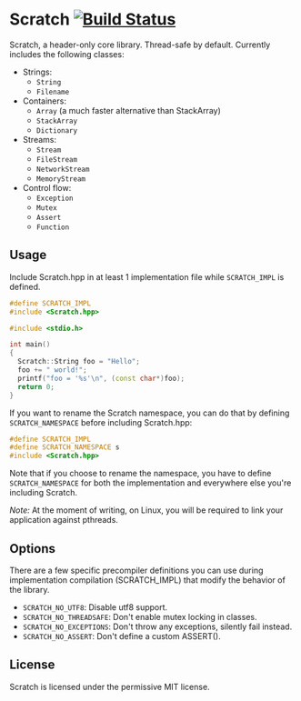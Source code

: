 # Scratch [![Build Status](https://travis-ci.org/angelog/Scratch.svg?branch=master)](https://travis-ci.org/angelog/Scratch)

Scratch, a header-only core library. Thread-safe by default. Currently includes the following classes:

* Strings:
  * `String`
  * `Filename`
* Containers:
	* `Array` (a much faster alternative than StackArray)
  * `StackArray`
  * `Dictionary`
* Streams:
  * `Stream`
  * `FileStream`
  * `NetworkStream`
  * `MemoryStream`
* Control flow:
  * `Exception`
  * `Mutex`
  * `Assert`
  * `Function`

## Usage
Include Scratch.hpp in at least 1 implementation file while `SCRATCH_IMPL` is defined.

```C++
#define SCRATCH_IMPL
#include <Scratch.hpp>

#include <stdio.h>

int main()
{
  Scratch::String foo = "Hello";
  foo += " world!";
  printf("foo = '%s'\n", (const char*)foo);
  return 0;
}
```

If you want to rename the Scratch namespace, you can do that by defining `SCRATCH_NAMESPACE` before including Scratch.hpp:

```C++
#define SCRATCH_IMPL
#define SCRATCH_NAMESPACE s
#include <Scratch.hpp>
```

Note that if you choose to rename the namespace, you have to define `SCRATCH_NAMESPACE` for both the implementation and everywhere else you're including Scratch.

*Note:* At the moment of writing, on Linux, you will be required to link your application against pthreads.

## Options
There are a few specific precompiler definitions you can use during implementation compilation (SCRATCH_IMPL) that modify the behavior of the library.

* `SCRATCH_NO_UTF8`: Disable utf8 support.
* `SCRATCH_NO_THREADSAFE`: Don't enable mutex locking in classes.
* `SCRATCH_NO_EXCEPTIONS`: Don't throw any exceptions, silently fail instead.
* `SCRATCH_NO_ASSERT`: Don't define a custom ASSERT().

## License
Scratch is licensed under the permissive MIT license.

